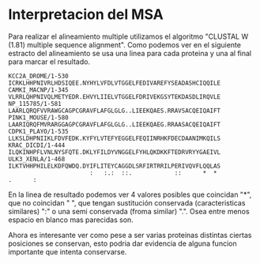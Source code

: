 # Interpretacion del MSA

Para realizar el alineamiento multiple utilizamos el algoritmo "CLUSTAL W (1.81) multiple sequence alignment".
Como podemos ver en el siguiente estracto del alineamiento se usa una linea para cada proteina y una al final para marcar el resultado.

    KCC2A_DROME/1-530      ICRKLHHPNIVRLHDSIQEE.NYHYLVFDLVTGGELFEDIVAREFYSEADASHCIQQILE
    CAMKI_MACNP/1-345      VLRRLQHPNIVQLMETYEDR.EHVYLIIELVTGGELFDRIVEKGSYTEKDASDLIRQVLE
    NP_115785/1-581        LAARLQRQFVVRAWGCAGPCGRAVFLAFGLGLG..LIEEKQAES.RRAVSACQEIQAIFT
    PINK1_MOUSE/1-580      LAARIQRQFMVRARGGAGPCGRAVFLAFGLGLG..LIEEKQAEG.RRAASACQEIQAIFT
    CDPK1_PLAYO/1-535      LLKSLDHPNIIKLFDVFEDK.KYFYLVTEFYEGGELFEQIINRHKFDECDAANIMKQILS
    KRAC_DICDI/1-444       ILQKINHPFLVNLNYSFQTE.DKLYFILDYVNGGELFYHLQKDKKFTEDRVRYYGAEIVL
    ULK3_XENLA/1-468       ILKTVHHPHILELKDFQWDQ.DYIFLITEYCAGGDLSRFIRTRRILPERIVQVFLQQLAS
                           :   :.:  ::.            ::      *  *              .      :

En la linea de resultado podemos ver 4 valores posibles que coincidan "*", que no coincidan " ", que tengan sustitución conservada (caracteristicas similares) ":" o una semi conservada (froma similar) ".". Osea entre menos espacio en blanco mas parecidas son.

Ahora es interesante ver como pese a ser varias proteinas distintas ciertas posiciones se conservan, esto podria dar evidencia de alguna funcion importante que intenta conservarse.

